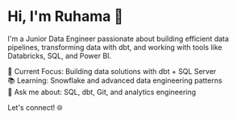 # Hi, I'm Ruhama 👋

I'm a Junior Data Engineer passionate about building efficient data pipelines, transforming data with dbt, and working with tools like Databricks, SQL, and Power BI.

🚀 Current Focus: Building data solutions with dbt + SQL Server  
📚 Learning: Snowflake and advanced data engineering patterns  
💬 Ask me about: SQL, dbt, Git, and analytics engineering

Let's connect! 🌐
